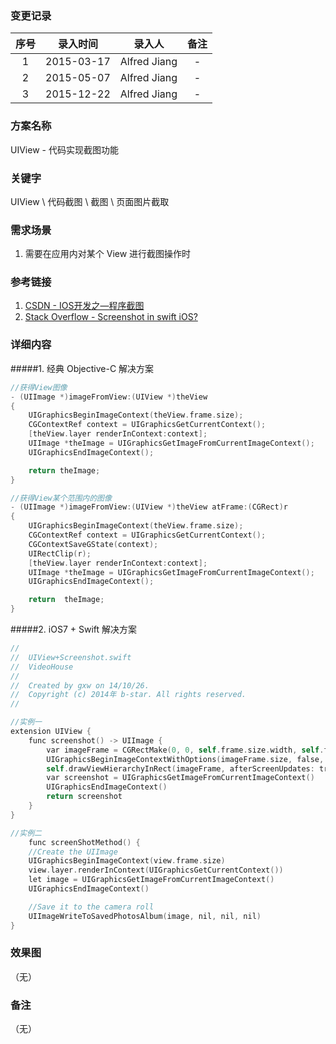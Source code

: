 ### 变更记录

| 序号 | 录入时间 | 录入人 | 备注 |
|:--------:|:--------:|:--------:|:--------:|
| 1 | 2015-03-17 | Alfred Jiang | - |
| 2 | 2015-05-07 | Alfred Jiang | - |
| 3 | 2015-12-22 | Alfred Jiang | - |

### 方案名称

UIView - 代码实现截图功能

### 关键字

UIView \ 代码截图 \ 截图 \ 页面图片截取

### 需求场景

1. 需要在应用内对某个 View 进行截图操作时

### 参考链接

1. [CSDN - IOS开发之—程序截图](http://blog.csdn.net/pjk1129/article/details/7097618)
2. [Stack Overflow - Screenshot in swift iOS?](http://stackoverflow.com/questions/25444609/screenshot-in-swift-ios)

### 详细内容

#####1. 经典 Objective-C 解决方案
```objectivec
//获得View图像
- (UIImage *)imageFromView:(UIView *)theView
{
    UIGraphicsBeginImageContext(theView.frame.size);
    CGContextRef context = UIGraphicsGetCurrentContext();
    [theView.layer renderInContext:context];
    UIImage *theImage = UIGraphicsGetImageFromCurrentImageContext();
    UIGraphicsEndImageContext();

    return theImage;
}

//获得View某个范围内的图像
- (UIImage *)imageFromView:(UIView *)theView atFrame:(CGRect)r
{
    UIGraphicsBeginImageContext(theView.frame.size);
    CGContextRef context = UIGraphicsGetCurrentContext();
    CGContextSaveGState(context);
    UIRectClip(r);
    [theView.layer renderInContext:context];
    UIImage *theImage = UIGraphicsGetImageFromCurrentImageContext();
    UIGraphicsEndImageContext();

    return  theImage;
}
```

#####2. iOS7 + Swift 解决方案
```objectivec
//
//  UIView+Screenshot.swift
//  VideoHouse
//
//  Created by gxw on 14/10/26.
//  Copyright (c) 2014年 b-star. All rights reserved.
//

//实例一
extension UIView {
    func screenshot() -> UIImage {
        var imageFrame = CGRectMake(0, 0, self.frame.size.width, self.frame.height)
        UIGraphicsBeginImageContextWithOptions(imageFrame.size, false, 0)
        self.drawViewHierarchyInRect(imageFrame, afterScreenUpdates: true)
        var screenshot = UIGraphicsGetImageFromCurrentImageContext()
        UIGraphicsEndImageContext()
        return screenshot
    }
}

//实例二
    func screenShotMethod() {
    //Create the UIImage
    UIGraphicsBeginImageContext(view.frame.size)
    view.layer.renderInContext(UIGraphicsGetCurrentContext())
    let image = UIGraphicsGetImageFromCurrentImageContext()
    UIGraphicsEndImageContext()

    //Save it to the camera roll
    UIImageWriteToSavedPhotosAlbum(image, nil, nil, nil)
}
```

### 效果图
（无）

### 备注
（无）